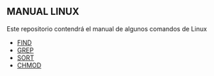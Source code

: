 ## MANUAL LINUX ##

Este repositorio contendrá el manual de algunos comandos de Linux

+ [FIND](https://github.com/JavierArnedo/manualLinux)
+ [GREP]()
+ [SORT](https://github.com/Carpetano/Manual)
+ [CHMOD](https://github.com/Angeeel04/manualLinux)